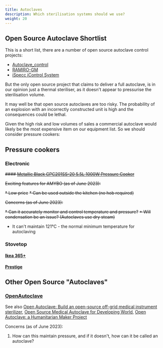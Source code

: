 ```yaml
---
title: Autoclaves
description: Which sterilisation systems should we use?
weight: 20
---
```


## Open Source Autoclave Shortlist

This is a short list, there are a number of open source autoclave control projects:

* [Autoclave_control](https://github.com/zultron/autoclave_control)
* [RAMIRO-GM](https://github.com/RAMIRO-GM/autoclave)
* [iSpecc iControl System](https://www.ispecc.com/controls/composite-control-systems-2)

But the only open source project that claims to deliver a full autoclave, is in our opinion just a thermal steriliser, as it doesn't appear to pressurise the sterilisation volume.

It may well be that open source autoclaves are too risky.  The probability of an explosion with an incorrectly constructed unit is high and the consequences could be lethal.

Given the high risk and low volumes of sales a commercial autoclave would likely be the most expensive item on our equipment list.  So we should consider pressure cookers:

## Pressure cookers

### Electronic

~~#### [Metallic Black GPC201SS-20 5.5L 1000W Pressure Cooker](https://direct.asda.com/george/home/cooking-appliances/metallic-black-gpc201ss-20-55l-1000w-pressure-cooker/050019614,default,pd.html)~~

~~Exciting features for AMYBO (as of June 2023):~~

~~* Low price~~
~~* Can be used outside the kitchen (no hob required)~~

~~Concerns (as of June 2023):~~

~~* Can it accurately monitor and control temperature and pressure?~~
~~* Will condensation be an issue? (Autoclaves use dry steam)~~
* It can't maintain 121°C - the normal minimum temperature for autoclaving

### Stovetop

#### [Ikea 365+](https://www.ikea.com/gb/en/p/ikea-365-pressure-cooker-stainless-steel-20463650/)

#### [Prestige](https://www.prestige.co.uk/collections/pressure-cookers)

## Other Open Source "Autoclaves"

### [OpenAutoclave](https://github.com/IdeaPropulsionSystems/OpenAutoclave)
See also [Open Autoclave: Build an open-source off-grid medical instrument sterilizer](https://www.amazon.com/Open-Autoclave-open-source-instrument-sterilizer/dp/1729731945), [Open Source Medical Autoclave for Developing World](https://www.youtube.com/watch?v=n5dj6uUwOyQ), [Open Autoclave: a Humanitarian Maker Project](https://www.instructables.com/Open-Autoclave-a-Humanitarian-Maker-Project/)

Concerns (as of June 2023):

1. How can this maintain pressure, and if it doesn't, how can it be called an autoclave?

<br>